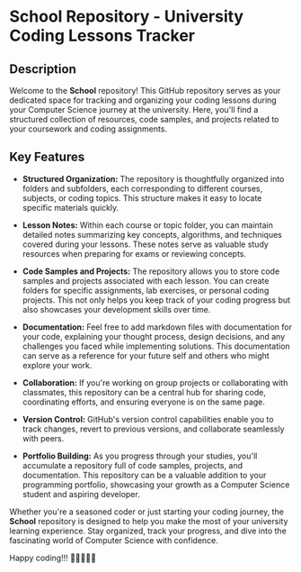 # School Repository - University Coding Lessons Tracker

## Description
Welcome to the **School** repository! This GitHub repository serves as your dedicated space for tracking and organizing your coding lessons during your Computer Science journey at the university. Here, you'll find a structured collection of resources, code samples, and projects related to your coursework and coding assignments.

## Key Features
- **Structured Organization:** The repository is thoughtfully organized into folders and subfolders, each corresponding to different courses, subjects, or coding topics. This structure makes it easy to locate specific materials quickly.

- **Lesson Notes:** Within each course or topic folder, you can maintain detailed notes summarizing key concepts, algorithms, and techniques covered during your lessons. These notes serve as valuable study resources when preparing for exams or reviewing concepts.

- **Code Samples and Projects:** The repository allows you to store code samples and projects associated with each lesson. You can create folders for specific assignments, lab exercises, or personal coding projects. This not only helps you keep track of your coding progress but also showcases your development skills over time.

- **Documentation:** Feel free to add markdown files with documentation for your code, explaining your thought process, design decisions, and any challenges you faced while implementing solutions. This documentation can serve as a reference for your future self and others who might explore your work.

- **Collaboration:** If you're working on group projects or collaborating with classmates, this repository can be a central hub for sharing code, coordinating efforts, and ensuring everyone is on the same page.

- **Version Control:** GitHub's version control capabilities enable you to track changes, revert to previous versions, and collaborate seamlessly with peers.

- **Portfolio Building:** As you progress through your studies, you'll accumulate a repository full of code samples, projects, and documentation. This repository can be a valuable addition to your programming portfolio, showcasing your growth as a Computer Science student and aspiring developer.

Whether you're a seasoned coder or just starting your coding journey, the **School** repository is designed to help you make the most of your university learning experience. Stay organized, track your progress, and dive into the fascinating world of Computer Science with confidence.

Happy coding!!! 🚀👩‍💻👨‍💻


<!-- Im trying not to loose my GitHub Streak -->
<!-- Im trying not to loose my GitHub Streak -->
<!-- Im trying not to loose my GitHub Streak -->
<!-- Im trying not to loose my GitHub Streak -->
<!-- Im trying not to loose my GitHub Streak -->
<!-- Im trying not to loose my GitHub Streak -->
<!-- Im trying not to loose my GitHub Streak -->
<!-- Im trying not to loose my GitHub Streak -->
<!-- Im trying not to loose my GitHub Streak -->
<!-- Im trying not to loose my GitHub Streak -->
<!-- Im trying not to loose my GitHub Streak -->
<!-- Im trying not to loose my GitHub Streak -->
